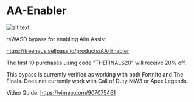 # AA-Enabler

![alt text](https://imagedelivery.net/A5gbiev6F8AaBvp6M146Kw/b399aa5e-f2a0-4d15-3375-d6cf077d0600/productCard)

reWASD bypass for enabling Aim Assist

https://treehaus.sellpass.io/products/AA-Enabler

The first 10 purchases using code "THEFINALS20" will receive 20% off.

This bypass is currently verified as working with both Fortnite and The Finals.
Does not currently work with Call of Duty MW3 or Apex Legends.

Video Guide:
https://vimeo.com/907075461


